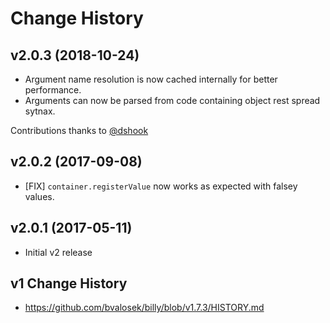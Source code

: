 # Change History

## v2.0.3 (2018-10-24)

* Argument name resolution is now cached internally for better performance.
* Arguments can now be parsed from code containing object rest spread sytnax.

Contributions thanks to [@dshook](https://github.com/dshook)

## v2.0.2 (2017-09-08)

* [FIX] `container.registerValue` now works as expected with falsey values.

## v2.0.1 (2017-05-11)

* Initial v2 release

## v1 Change History

* https://github.com/bvalosek/billy/blob/v1.7.3/HISTORY.md
